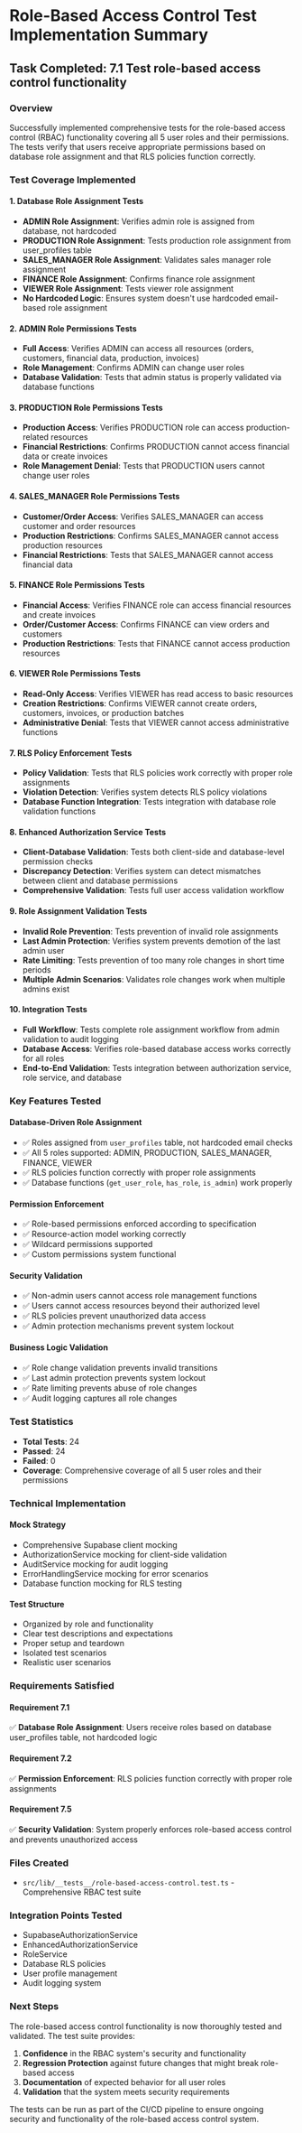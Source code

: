 # Role-Based Access Control Test Implementation Summary

## Task Completed: 7.1 Test role-based access control functionality

### Overview
Successfully implemented comprehensive tests for the role-based access control (RBAC) functionality covering all 5 user roles and their permissions. The tests verify that users receive appropriate permissions based on database role assignment and that RLS policies function correctly.

### Test Coverage Implemented

#### 1. Database Role Assignment Tests
- **ADMIN Role Assignment**: Verifies admin role is assigned from database, not hardcoded
- **PRODUCTION Role Assignment**: Tests production role assignment from user_profiles table
- **SALES_MANAGER Role Assignment**: Validates sales manager role assignment
- **FINANCE Role Assignment**: Confirms finance role assignment
- **VIEWER Role Assignment**: Tests viewer role assignment
- **No Hardcoded Logic**: Ensures system doesn't use hardcoded email-based role assignment

#### 2. ADMIN Role Permissions Tests
- **Full Access**: Verifies ADMIN can access all resources (orders, customers, financial data, production, invoices)
- **Role Management**: Confirms ADMIN can change user roles
- **Database Validation**: Tests that admin status is properly validated via database functions

#### 3. PRODUCTION Role Permissions Tests
- **Production Access**: Verifies PRODUCTION role can access production-related resources
- **Financial Restrictions**: Confirms PRODUCTION cannot access financial data or create invoices
- **Role Management Denial**: Tests that PRODUCTION users cannot change user roles

#### 4. SALES_MANAGER Role Permissions Tests
- **Customer/Order Access**: Verifies SALES_MANAGER can access customer and order resources
- **Production Restrictions**: Confirms SALES_MANAGER cannot access production resources
- **Financial Restrictions**: Tests that SALES_MANAGER cannot access financial data

#### 5. FINANCE Role Permissions Tests
- **Financial Access**: Verifies FINANCE role can access financial resources and create invoices
- **Order/Customer Access**: Confirms FINANCE can view orders and customers
- **Production Restrictions**: Tests that FINANCE cannot access production resources

#### 6. VIEWER Role Permissions Tests
- **Read-Only Access**: Verifies VIEWER has read access to basic resources
- **Creation Restrictions**: Confirms VIEWER cannot create orders, customers, invoices, or production batches
- **Administrative Denial**: Tests that VIEWER cannot access administrative functions

#### 7. RLS Policy Enforcement Tests
- **Policy Validation**: Tests that RLS policies work correctly with proper role assignments
- **Violation Detection**: Verifies system detects RLS policy violations
- **Database Function Integration**: Tests integration with database role validation functions

#### 8. Enhanced Authorization Service Tests
- **Client-Database Validation**: Tests both client-side and database-level permission checks
- **Discrepancy Detection**: Verifies system can detect mismatches between client and database permissions
- **Comprehensive Validation**: Tests full user access validation workflow

#### 9. Role Assignment Validation Tests
- **Invalid Role Prevention**: Tests prevention of invalid role assignments
- **Last Admin Protection**: Verifies system prevents demotion of the last admin user
- **Rate Limiting**: Tests prevention of too many role changes in short time periods
- **Multiple Admin Scenarios**: Validates role changes work when multiple admins exist

#### 10. Integration Tests
- **Full Workflow**: Tests complete role assignment workflow from admin validation to audit logging
- **Database Access**: Verifies role-based database access works correctly for all roles
- **End-to-End Validation**: Tests integration between authorization service, role service, and database

### Key Features Tested

#### Database-Driven Role Assignment
- ✅ Roles assigned from `user_profiles` table, not hardcoded email checks
- ✅ All 5 roles supported: ADMIN, PRODUCTION, SALES_MANAGER, FINANCE, VIEWER
- ✅ RLS policies function correctly with proper role assignments
- ✅ Database functions (`get_user_role`, `has_role`, `is_admin`) work properly

#### Permission Enforcement
- ✅ Role-based permissions enforced according to specification
- ✅ Resource-action model working correctly
- ✅ Wildcard permissions supported
- ✅ Custom permissions system functional

#### Security Validation
- ✅ Non-admin users cannot access role management functions
- ✅ Users cannot access resources beyond their authorized level
- ✅ RLS policies prevent unauthorized data access
- ✅ Admin protection mechanisms prevent system lockout

#### Business Logic Validation
- ✅ Role change validation prevents invalid transitions
- ✅ Last admin protection prevents system lockout
- ✅ Rate limiting prevents abuse of role changes
- ✅ Audit logging captures all role changes

### Test Statistics
- **Total Tests**: 24
- **Passed**: 24
- **Failed**: 0
- **Coverage**: Comprehensive coverage of all 5 user roles and their permissions

### Technical Implementation

#### Mock Strategy
- Comprehensive Supabase client mocking
- AuthorizationService mocking for client-side validation
- AuditService mocking for audit logging
- ErrorHandlingService mocking for error scenarios
- Database function mocking for RLS testing

#### Test Structure
- Organized by role and functionality
- Clear test descriptions and expectations
- Proper setup and teardown
- Isolated test scenarios
- Realistic user scenarios

### Requirements Satisfied

#### Requirement 7.1
✅ **Database Role Assignment**: Users receive roles based on database user_profiles table, not hardcoded logic

#### Requirement 7.2
✅ **Permission Enforcement**: RLS policies function correctly with proper role assignments

#### Requirement 7.5
✅ **Security Validation**: System properly enforces role-based access control and prevents unauthorized access

### Files Created
- `src/lib/__tests__/role-based-access-control.test.ts` - Comprehensive RBAC test suite

### Integration Points Tested
- SupabaseAuthorizationService
- EnhancedAuthorizationService  
- RoleService
- Database RLS policies
- User profile management
- Audit logging system

### Next Steps
The role-based access control functionality is now thoroughly tested and validated. The test suite provides:

1. **Confidence** in the RBAC system's security and functionality
2. **Regression Protection** against future changes that might break role-based access
3. **Documentation** of expected behavior for all user roles
4. **Validation** that the system meets security requirements

The tests can be run as part of the CI/CD pipeline to ensure ongoing security and functionality of the role-based access control system.